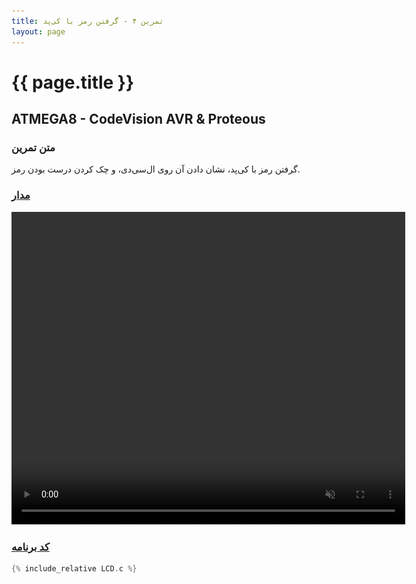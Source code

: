 ```yaml
---
title: تمرین ۴ - گرفتن رمز با کی‌پد
layout: page
---
```


# {{ page.title }}

## ATMEGA8 - CodeVision AVR & Proteous

### متن تمرین

گرفتن رمز با کی‌پد، نشان دادن آن روی ال‌سی‌دی، و چک کردن درست بودن رمز. 


### [مدار](LCD.pdsprj)

<video autoplay loop muted playsinline width="630" height="500">
<source src="video.mp4" type="video/mp4" />
<img src="picture.jpg" width="630" height="500" />
</video>

### [کد برنامه](LCD.c)
```c
{% include_relative LCD.c %}
```
